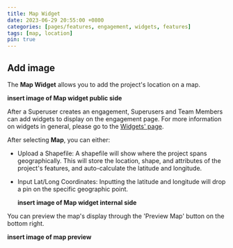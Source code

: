 ```yaml
---
title: Map Widget
date: 2023-06-29 20:55:00 +0800
categories: [pages/features, engagement, widgets, features]
tags: [map, location]
pin: true
---
```


## Add image 

The **Map Widget** allows you to add the project's location on a map. 

  **insert image of Map widget public side**  
  
After a Superuser creates an engagement, Superusers and Team Members can add widgets to display on the engagement page. For more information on widgets in general, please go to the [Widgets' page](/met-guide/posts/widgets/).

After selecting **Map**, you can either:
- Upload a Shapefile: A shapefile will show where the project spans geographically. This will store the location, shape, and attributes of the project's features, and auto-calculate the latitude and longitude.
- Input Lat/Long Coordinates: Inputting the latitude and longitude will drop a pin on the specific geographic point.
  
  **insert image of Map widget internal side**
  
You can preview the map's display through the 'Preview Map' button on the bottom right.  

**insert image of map preview** 
